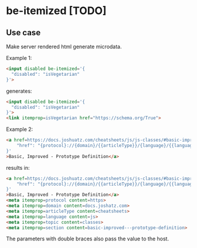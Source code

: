 # be-itemized [TODO]

## Use case

Make server rendered html generate microdata.

Example 1:

```html
<input disabled be-itemized='{
  "disabled": "isVegetarian"
}'>
```

generates:

```html
<input disabled be-itemized='{
  "disabled": "isVegetarian"
}'>
<link itemprop=isVegetarian href="https://schema.org/True">
```

Example 2:

```html
<a href=https://docs.joshuatz.com/cheatsheets/js/js-classes/#basic-improved---prototype-definition be-itemized='{
    "href": "{protocol}://{domain}/{{articleType}}/{language}/{{language}}-{classes}/#{section}"
}'
>Basic, Improved - Prototype Definition</a>
```

results in:

```html
<a href=https://docs.joshuatz.com/cheatsheets/js/js-classes/#basic-improved---prototype-definition be-itemized='{
    "href": "{protocol}://{domain}/{{articleType}}/{language}/{{language}}-{classes}/#{section}"
}'
>Basic, Improved - Prototype Definition</a>
<meta itemprop=protocol content=https>
<meta itemprop=domain content=docs.joshatz.com>
<meta itemprop=articleType content=cheatsheets>
<meta itemprop=language content=js>
<meta itemprop=topic content=classes>
<meta itemprop=section content=basic-improved---prototype-definition>
```

The parameters with double braces also pass the value to the host.



